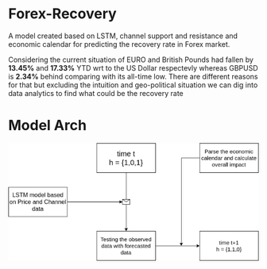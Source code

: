 # Forex-Recovery
A model created based on LSTM, channel support and resistance and economic calendar for predicting the recovery rate in Forex market.

Considering the current situation of EURO and British Pounds had fallen by **13.45%** and **17.33%** YTD wrt to the US Dollar respectevly whereas GBPUSD is **2.34%** behind comparing with its all-time low.
There are different reasons for that but excluding the intuition and geo-political situation we can dig into data analytics to find what could be the recovery rate

# Model Arch
![Model](https://github.com/white07S/Forex-Recovery/blob/main/model/model.png)
